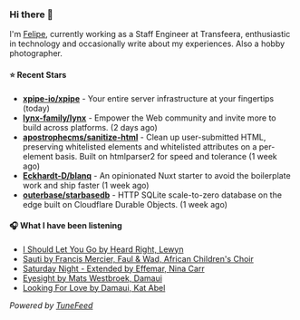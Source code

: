 ### Hi there 👋

I'm [Felipe](https://felipevm.com), currently working as a Staff Engineer at Transfeera, enthusiastic in technology and occasionally write about my experiences. Also a hobby photographer.

#### ⭐ Recent Stars
- **[xpipe-io/xpipe](https://github.com/xpipe-io/xpipe)** - Your entire server infrastructure at your fingertips (today)
- **[lynx-family/lynx](https://github.com/lynx-family/lynx)** - Empower the Web community and invite more to build across platforms. (2 days ago)
- **[apostrophecms/sanitize-html](https://github.com/apostrophecms/sanitize-html)** - Clean up user-submitted HTML, preserving whitelisted elements and whitelisted attributes on a per-element basis. Built on htmlparser2 for speed and tolerance (1 week ago)
- **[Eckhardt-D/blanq](https://github.com/Eckhardt-D/blanq)** - An opinionated Nuxt starter to avoid the boilerplate work and ship faster (1 week ago)
- **[outerbase/starbasedb](https://github.com/outerbase/starbasedb)** - HTTP SQLite scale-to-zero database on the edge built on Cloudflare Durable Objects. (1 week ago)

#### 🎧 What I have been listening
- [I Should Let You Go by Heard Right, Lewyn](https://open.spotify.com/track/0c4qq1mWCx1jzrWGO4GwDA)
- [Sauti by Francis Mercier, Faul &amp; Wad, African Children&#39;s Choir](https://open.spotify.com/track/3wlEt7tgbcyowpdlcnCwfz)
- [Saturday Night - Extended by Effemar, Nina Carr](https://open.spotify.com/track/5wicWonJuh7Ns0X1tS9sCQ)
- [Eyesight by Mats Westbroek, Damaui](https://open.spotify.com/track/1QudET02Ckcgl4ozeWhGlA)
- [Looking For Love by Damaui, Kat Abel](https://open.spotify.com/track/3GSdbgozjUXWw0lcpZUuBj)

_Powered by [TuneFeed](https://tunefeed.app?ref=github.com)_
